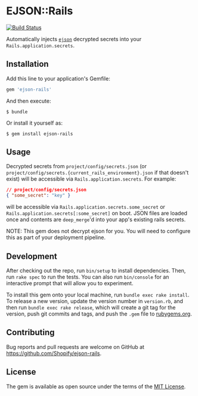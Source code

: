# EJSON::Rails

[![Build Status](https://github.com/Shopify/ejson-rails/workflows/CI/badge.svg?branch=main)](https://github.com/Shopify/ejson-rails/actions?query=branch%3Amain)

Automatically injects [`ejson`](https://github.com/Shopify/ejson) decrypted secrets into your `Rails.application.secrets`.

## Installation

Add this line to your application's Gemfile:

```ruby
gem 'ejson-rails'
```

And then execute:

    $ bundle

Or install it yourself as:

    $ gem install ejson-rails

## Usage

Decrypted secrets from `project/config/secrets.json` (or `project/config/secrets.{current_rails_environment}.json` if that doesn't exist) will be accessible via `Rails.application.secrets`. For example:

```json
// project/config/secrets.json
{ "some_secret": "key" }
```

will be accessible via `Rails.application.secrets.some_secret` or `Rails.application.secrets[:some_secret]` on boot. JSON files are loaded once and contents are `deep_merge`'d into your app's existing rails secrets.

NOTE: This gem does not decrypt ejson for you. You will need to configure this as part of your deployment pipeline.

## Development

After checking out the repo, run `bin/setup` to install dependencies. Then, run `rake spec` to run the tests. You can also run `bin/console` for an interactive prompt that will allow you to experiment.

To install this gem onto your local machine, run `bundle exec rake install`. To release a new version, update the version number in `version.rb`, and then run `bundle exec rake release`, which will create a git tag for the version, push git commits and tags, and push the `.gem` file to [rubygems.org](https://rubygems.org).

## Contributing

Bug reports and pull requests are welcome on GitHub at https://github.com/Shopify/ejson-rails.

## License

The gem is available as open source under the terms of the [MIT License](https://opensource.org/licenses/MIT).
